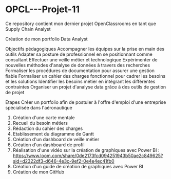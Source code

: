 # OPCL---Projet-11
Ce repository contient mon dernier projet OpenClassrooms en tant que Supply Chain Analyst


Création de mon portfolio Data Analyst


Objectifs pédagogiques
Accompagner les équipes sur la prise en main des outils
Adapter sa posture de professionnel en se positionnant comme consultant
Effectuer une veille métier et technologique
Expérimenter de nouvelles méthodes d'analyse de données à travers des recherches
Formaliser les procédures de documentation pour assurer une gestion fiable
Formaliser un cahier des charges fonctionnel pour cadrer les besoins et les solutions
Identifier les besoins métier en intégrant les différentes contraintes
Organiser un projet d'analyse data grâce à des outils de gestion de projet

Etapes 
Créer un portfolio afin de postuler à l'offre d'emploi d'une entreprise spécialisée dans l'aéronautique
1. Création d'une carte mentale
2. Recueil du besoin métiers
3. Rédaction du cahier des charges
4. Etablissement du diagramme de Gantt
5. Création d'un dashboard de veille métier
6. Création d'un dashboard de profil 
7. Réalisation d'une vidéo sur la création de graphiques avec Power BI : https://www.loom.com/share/0de2173fcd094251943b50ae2c849625?sid=d2322df3-d646-4e3c-9ef2-0e4e4ec41fb0
8. Création d'un guide de création de graphiques avec Power BI
9. Création de mon GitHub
